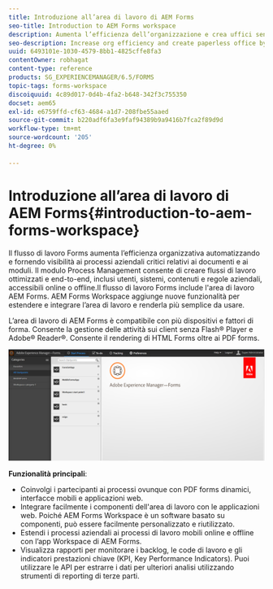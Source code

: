 ```yaml
---
title: Introduzione all’area di lavoro di AEM Forms
seo-title: Introduction to AEM Forms workspace
description: Aumenta l’efficienza dell’organizzazione e crea uffici senza carta tramite l’automazione dei processi aziendali tramite l’area di lavoro LiveCycle AEM Forms.
seo-description: Increase org efficiency and create paperless office by business process automation using LiveCycle AEM Forms workspace.
uuid: 6493101e-1030-4579-8bb1-4825cffe8fa3
contentOwner: robhagat
content-type: reference
products: SG_EXPERIENCEMANAGER/6.5/FORMS
topic-tags: forms-workspace
discoiquuid: 4c89d017-0d4b-4fa2-b648-342f3c755350
docset: aem65
exl-id: e6759ffd-cf63-4684-a1d7-208fbe55aaed
source-git-commit: b220adf6fa3e9faf94389b9a9416b7fca2f89d9d
workflow-type: tm+mt
source-wordcount: '205'
ht-degree: 0%

---
```


# Introduzione all’area di lavoro di AEM Forms{#introduction-to-aem-forms-workspace}

Il flusso di lavoro Forms aumenta l’efficienza organizzativa automatizzando e fornendo visibilità ai processi aziendali critici relativi ai documenti e ai moduli. Il modulo Process Management consente di creare flussi di lavoro ottimizzati e end-to-end, inclusi utenti, sistemi, contenuti e regole aziendali, accessibili online o offline.Il flusso di lavoro Forms include l&#39;area di lavoro AEM Forms. AEM Forms Workspace aggiunge nuove funzionalità per estendere e integrare l’area di lavoro e renderla più semplice da usare.

L’area di lavoro di AEM Forms è compatibile con più dispositivi e fattori di forma. Consente la gestione delle attività sui client senza Flash® Player e Adobe® Reader®. Consente il rendering di HTML Forms oltre ai PDF forms.

![html-ws](assets/html-ws.png)

**Funzionalità principali**:

* Coinvolgi i partecipanti ai processi ovunque con PDF forms dinamici, interfacce mobili e applicazioni web.
* Integrare facilmente i componenti dell&#39;area di lavoro con le applicazioni web. Poiché AEM Forms Workspace è un software basato su componenti, può essere facilmente personalizzato e riutilizzato.
* Estendi i processi aziendali ai processi di lavoro mobili online e offline con l’app Workspace di AEM Forms.
* Visualizza rapporti per monitorare i backlog, le code di lavoro e gli indicatori prestazioni chiave (KPI, Key Performance Indicators). Puoi utilizzare le API per estrarre i dati per ulteriori analisi utilizzando strumenti di reporting di terze parti.
